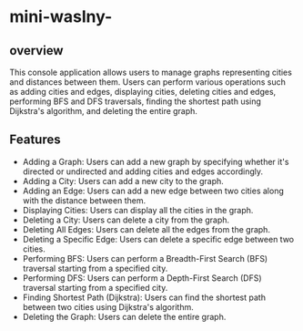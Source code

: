 # mini-waslny-

## overview
This console application allows users to manage graphs representing cities and distances between them. Users can perform various operations such as adding cities and edges, displaying cities, deleting cities and edges, performing BFS and DFS traversals, finding the shortest path using Dijkstra's algorithm, and deleting the entire graph.

## Features
- Adding a Graph: Users can add a new graph by specifying whether it's directed or undirected and adding cities and edges accordingly.
- Adding a City: Users can add a new city to the graph.
- Adding an Edge: Users can add a new edge between two cities along with the distance between them.
- Displaying Cities: Users can display all the cities in the graph.
- Deleting a City: Users can delete a city from the graph.
- Deleting All Edges: Users can delete all the edges from the graph.
- Deleting a Specific Edge: Users can delete a specific edge between two cities.
- Performing BFS: Users can perform a Breadth-First Search (BFS) traversal starting from a specified city.
- Performing DFS: Users can perform a Depth-First Search (DFS) traversal starting from a specified city.
- Finding Shortest Path (Dijkstra): Users can find the shortest path between two cities using Dijkstra's algorithm.
- Deleting the Graph: Users can delete the entire graph.

